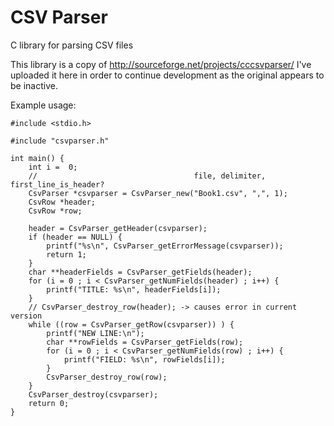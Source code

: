 # CSV Parser
C library for parsing CSV files

This library is a copy of http://sourceforge.net/projects/cccsvparser/
I've uploaded it here in order to continue development as the original appears to be inactive.

Example usage:

    #include <stdio.h>

    #include "csvparser.h"

    int main() {
        int i =  0;
        //                                   file, delimiter, first_line_is_header?
        CsvParser *csvparser = CsvParser_new("Book1.csv", ",", 1);
        CsvRow *header;
        CsvRow *row;

        header = CsvParser_getHeader(csvparser);
        if (header == NULL) {
            printf("%s\n", CsvParser_getErrorMessage(csvparser));
            return 1;
        }
        char **headerFields = CsvParser_getFields(header);
        for (i = 0 ; i < CsvParser_getNumFields(header) ; i++) {
            printf("TITLE: %s\n", headerFields[i]);
        }
        // CsvParser_destroy_row(header); -> causes error in current version
        while ((row = CsvParser_getRow(csvparser)) ) {
            printf("NEW LINE:\n");
            char **rowFields = CsvParser_getFields(row);
            for (i = 0 ; i < CsvParser_getNumFields(row) ; i++) {
                printf("FIELD: %s\n", rowFields[i]);
            }
            CsvParser_destroy_row(row);
        }
        CsvParser_destroy(csvparser);
        return 0;
    }